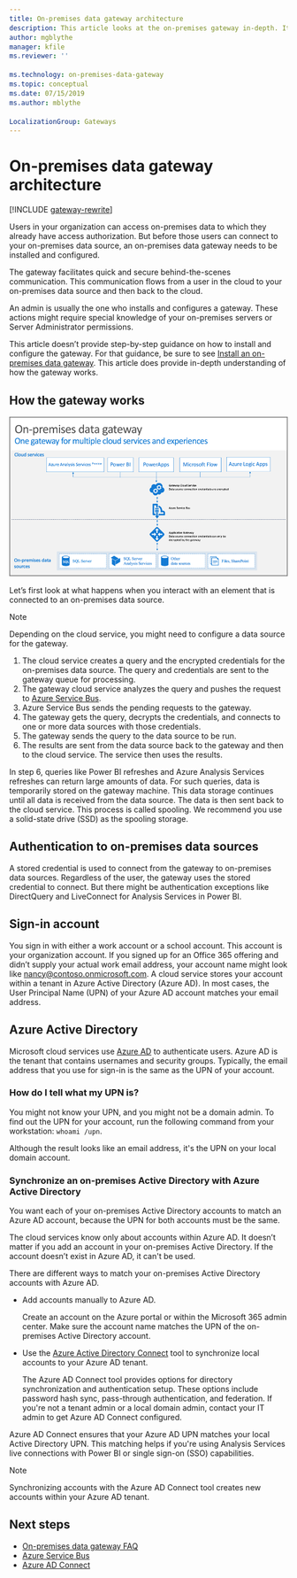 ```yaml
---
title: On-premises data gateway architecture
description: This article looks at the on-premises gateway in-depth. It looks at how the service works with Azure Active Directory and your on-premises Active Directory.
author: mgblythe
manager: kfile
ms.reviewer: ''

ms.technology: on-premises-data-gateway
ms.topic: conceptual
ms.date: 07/15/2019
ms.author: mblythe

LocalizationGroup: Gateways
---
```


# On-premises data gateway architecture

[!INCLUDE [gateway-rewrite](../includes/gateway-rewrite.md)]

Users in your organization can access on-premises data to which they already have access authorization. But before those users can connect to your on-premises data source, an on-premises data gateway needs to be installed and configured.

The gateway facilitates quick and secure behind-the-scenes communication. This communication flows from a user in the cloud to your on-premises data source and then back to the cloud.

An admin is usually the one who installs and configures a gateway. These actions might require special knowledge of your on-premises servers or Server Administrator permissions.

This article doesn’t provide step-by-step guidance on how to install and configure the gateway. For that guidance, be sure to see [Install an on-premises data gateway](service-gateway-install.md). This article does provide in-depth understanding of how the gateway works.

## How the gateway works

![Relationship among cloud services, gateway, and data sources](./media/service-gateway-onprem-indepth/on-prem-data-gateway-how-it-works.png)

Let’s first look at what happens when you interact with an element that is connected to an on-premises data source.

> [!NOTE]
> Depending on the cloud service, you might need to configure a data source for the gateway.

1. The cloud service creates a query and the encrypted credentials for the on-premises data source. The query and credentials are sent to the gateway queue for processing.
1. The gateway cloud service analyzes the query and pushes the request to [Azure Service Bus](/azure/service-bus-messaging/service-bus-messaging-overview/).
1. Azure Service Bus sends the pending requests to the gateway.
1. The gateway gets the query, decrypts the credentials, and connects to one or more data sources with those credentials.
1. The gateway sends the query to the data source to be run.
1. The results are sent from the data source back to the gateway and then to the cloud service. The service then uses the results.

In step 6, queries like Power BI refreshes and Azure Analysis Services refreshes can return large amounts of data. For such queries, data is temporarily stored on the gateway machine. This data storage continues until all data is received from the data source. The data is then sent back to the cloud service. This process is called spooling. We recommend you use a solid-state drive (SSD) as the spooling storage.

## Authentication to on-premises data sources

A stored credential is used to connect from the gateway to on-premises data sources. Regardless of the user, the gateway uses the stored credential to connect. But there might be authentication exceptions like DirectQuery and LiveConnect for Analysis Services in Power BI.

## Sign-in account

You sign in with either a work account or a school account. This account is your organization account. If you signed up for an Office 365 offering and didn’t supply your actual work email address, your account name might look like nancy@contoso.onmicrosoft.com. A cloud service stores your account within a tenant in Azure Active Directory (Azure AD). In most cases, the User Principal Name (UPN) of your Azure AD account matches your email address.

## Azure Active Directory

Microsoft cloud services use [Azure AD](/azure/active-directory/fundamentals/active-directory-whatis) to authenticate users. Azure AD is the tenant that contains usernames and security groups. Typically, the email address that you use for sign-in is the same as the UPN of your account.

### How do I tell what my UPN is?

You might not know your UPN, and you might not be a domain admin. To find out the UPN for your account, run the following command from your workstation: `whoami /upn`.

Although the result looks like an email address, it's the UPN on your local domain account.

### Synchronize an on-premises Active Directory with Azure Active Directory

You want each of your on-premises Active Directory accounts to match an Azure AD account, because the UPN for both accounts must be the same.

The cloud services know only about accounts within Azure AD. It doesn’t matter if you add an account in your on-premises Active Directory. If the account doesn’t exist in Azure AD, it can't be used.

There are different ways to match your on-premises Active Directory accounts with Azure AD.

* Add accounts manually to Azure AD.

    Create an account on the Azure portal or within the Microsoft 365 admin center. Make sure the account name matches the UPN of the on-premises Active Directory account.

* Use the [Azure Active Directory Connect](/azure/active-directory/hybrid/how-to-connect-sync-whatis) tool to synchronize local accounts to your Azure AD tenant.

    The Azure AD Connect tool provides options for directory synchronization and authentication setup. These options include password hash sync, pass-through authentication, and federation. If you're not a tenant admin or a local domain admin, contact your IT admin to get Azure AD Connect configured.

 Azure AD Connect ensures that your Azure AD UPN matches your local Active Directory UPN. This matching helps if you're using Analysis Services live connections with Power BI or single sign-on (SSO) capabilities.

> [!NOTE]
> Synchronizing accounts with the Azure AD Connect tool creates new accounts within your Azure AD tenant.

## Next steps

* [On-premises data gateway FAQ](service-gateway-onprem-faq.md)  
* [Azure Service Bus](/azure/service-bus-messaging/service-bus-messaging-overview/)  
* [Azure AD Connect](/azure/active-directory/hybrid/how-to-connect-sync-whatis/)  
